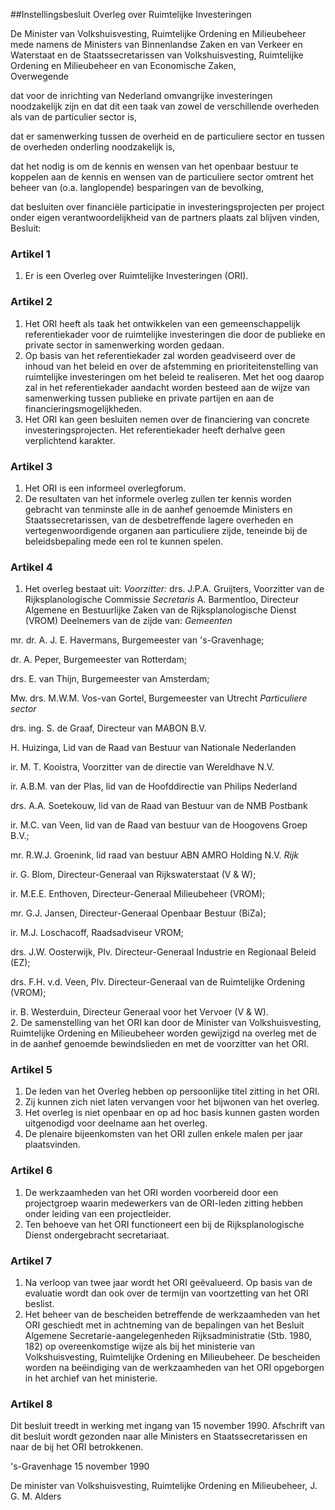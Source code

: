 <meta http-equiv='Content-Type' content='text/html; charset=utf-8' />

##Instellingsbesluit Overleg over Ruimtelijke Investeringen

De Minister van Volkshuisvesting, Ruimtelijke Ordening en Milieubeheer mede namens de Ministers van Binnenlandse Zaken en van Verkeer en Waterstaat en de Staatssecretarissen van Volkshuisvesting, Ruimtelijke Ordening en Milieubeheer en van Economische Zaken,  
Overwegende

dat voor de inrichting van Nederland omvangrijke investeringen noodzakelijk zijn en dat dit een taak van zowel de verschillende overheden als van de particulier sector is,

dat er samenwerking tussen de overheid en de particuliere sector en tussen de overheden onderling noodzakelijk is,

dat het nodig is om de kennis en wensen van het openbaar bestuur te koppelen aan de kennis en wensen van de particuliere sector omtrent het beheer van (o.a. langlopende) besparingen van de bevolking,

dat besluiten over financiële participatie in investeringsprojecten per project onder eigen verantwoordelijkheid van de partners plaats zal blijven vinden,
Besluit:    

### Artikel  1  

1.  Er is een Overleg over Ruimtelijke Investeringen (ORI).  

### Artikel  2  

1.  Het ORI heeft als taak het ontwikkelen van een gemeenschappelijk referentiekader voor de ruimtelijke investeringen die door de publieke en private sector in samenwerking worden gedaan.   
2.  Op basis van het referentiekader zal worden geadviseerd over de inhoud van het beleid en over de afstemming en prioriteitenstelling van ruimtelijke investeringen om het beleid te realiseren. Met het oog daarop zal in het referentiekader aandacht worden besteed aan de wijze van samenwerking tussen publieke en private partijen en aan de financieringsmogelijkheden.   
3.  Het ORI kan geen besluiten nemen over de financiering van concrete investeringsprojecten. Het referentiekader heeft derhalve geen verplichtend karakter.  

### Artikel  3  

1.  Het ORI is een informeel overlegforum.   
2.  De resultaten van het informele overleg zullen ter kennis worden gebracht van tenminste alle in de aanhef genoemde Ministers en Staatssecretarissen, van de desbetreffende lagere overheden en vertegenwoordigende organen aan particuliere zijde, teneinde bij de beleidsbepaling mede een rol te kunnen spelen.  

### Artikel  4  

1.  Het overleg bestaat uit:   *Voorzitter:*  drs. J.P.A. Gruijters, Voorzitter van de Rijksplanologische Commissie    *Secretaris*  A. Barmentloo, Directeur Algemene en Bestuurlijke Zaken van de Rijksplanologische Dienst (VROM)    Deelnemers van de zijde van:   *Gemeenten*  

mr. dr. A. J. E. Havermans, Burgemeester van 's-Gravenhage;  

dr. A. Peper, Burgemeester van Rotterdam;  

drs. E. van Thijn, Burgemeester van Amsterdam;  

Mw. drs. M.W.M. Vos-van Gortel, Burgemeester van Utrecht      *Particuliere sector*  

drs. ing. S. de Graaf, Directeur van MABON B.V.  

H. Huizinga, Lid van de Raad van Bestuur van Nationale Nederlanden  

ir. M. T. Kooistra, Voorzitter van de directie van Wereldhave N.V.  

ir. A.B.M. van der Plas, lid van de Hoofddirectie van Philips Nederland  

drs. A.A. Soetekouw, lid van de Raad van Bestuur van de NMB Postbank  

ir. M.C. van Veen, lid van de Raad van bestuur van de Hoogovens Groep B.V.;  

mr. R.W.J. Groenink, lid raad van bestuur ABN AMRO Holding N.V.      *Rijk*  

ir. G. Blom, Directeur-Generaal van Rijkswaterstaat (V & W);  

ir. M.E.E. Enthoven, Directeur-Generaal Milieubeheer (VROM);  

mr. G.J. Jansen, Directeur-Generaal Openbaar Bestuur (BiZa);  

ir. M.J. Loschacoff, Raadsadviseur VROM;  

drs. J.W. Oosterwijk, Plv. Directeur-Generaal Industrie en Regionaal Beleid (EZ);  

drs. F.H. v.d. Veen, Plv. Directeur-Generaal van de Ruimtelijke Ordening (VROM);  

ir. B. Westerduin, Directeur Generaal voor het Vervoer (V & W).        
2.  De samenstelling van het ORI kan door de Minister van Volkshuisvesting, Ruimtelijke Ordening en Milieubeheer worden gewijzigd na overleg met de in de aanhef genoemde bewindslieden en met de voorzitter van het ORI.  

### Artikel  5  

1.  De leden van het Overleg hebben op persoonlijke titel zitting in het ORI.   
2.  Zij kunnen zich niet laten vervangen voor het bijwonen van het overleg.   
3.  Het overleg is niet openbaar en op ad hoc basis kunnen gasten worden uitgenodigd voor deelname aan het overleg.   
4.  De plenaire bijeenkomsten van het ORI zullen enkele malen per jaar plaatsvinden.  

### Artikel  6  

1.  De werkzaamheden van het ORI worden voorbereid door een projectgroep waarin medewerkers van de ORI-leden zitting hebben onder leiding van een projectleider.   
2.  Ten behoeve van het ORI functioneert een bij de Rijksplanologische Dienst ondergebracht secretariaat.  

### Artikel  7  

1.  Na verloop van twee jaar wordt het ORI geëvalueerd. Op basis van de evaluatie wordt dan ook over de termijn van voortzetting van het ORI beslist.   
2.  Het beheer van de bescheiden betreffende de werkzaamheden van het ORI geschiedt met in achtneming van de bepalingen van het Besluit Algemene Secretarie-aangelegenheden Rijksadministratie (Stb. 1980, 182) op overeenkomstige wijze als bij het ministerie van Volkshuisvesting, Ruimtelijke Ordening en Milieubeheer. De bescheiden worden na beëindiging van de werkzaamheden van het ORI opgeborgen in het archief van het ministerie.  

### Artikel  8  

Dit besluit treedt in werking met ingang van 15 november 1990. 
Afschrift van dit besluit wordt gezonden naar alle Ministers en Staatssecretarissen en naar de bij het ORI betrokkenen.   

's-Gravenhage 
15 november 1990    

De 
minister van Volkshuisvesting, Ruimtelijke Ordening en Milieubeheer, 
J. G. M. Alders      
